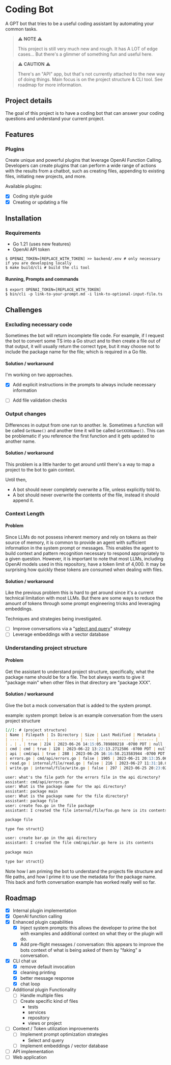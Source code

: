 # Coding Bot
A GPT bot that tries to be a useful coding assistant by automating your common tasks.


> ⚠️ **NOTE** ⚠️
>
> This project is still very much new and rough. It has A LOT of edge cases... But there's a glimmer of something fun and useful here.

> ⚠️ **CAUTION** ⚠️
>
> There's an "API" app, but that's not currently attached to the new way of doing things. Main focus is on the project structure & CLI tool. See roadmap for more information.

## Project details
The goal of this project is to have a coding bot that can answer your coding questions and understand your current project.

## Features
### Plugins
Create unique and powerful plugins that leverage OpenAI Function Calling. Developers can create plugins that can perform a wide range of actions with the results from a chatbot, such as creating files, appending to existing files, initiating new projects, and more.

Available plugins:
- [x] Coding style guide
- [x] Creating or updating a file

## Installation
### Requirements 
- Go 1.21 (uses new features)
- OpenAI API token 

```shell
$ OPENAI_TOKEN=[REPLACE_WITH_TOKEN] >> backend/.env # only necessary if you are developing locally
$ make build/cli # build the cli tool
```

#### Running, Prompts and commands
```shell
$ export OPENAI_TOKEN=[REPLACE_WITH_TOKEN] 
$ bin/cli -p link-to-your-prompt.md -i link-to-optional-input-file.ts
```

## Challenges

### Excluding necessary code
Sometimes the bot will return incomplete file code. For example, if I request the bot to convert some TS into a Go struct and to then create a file out of that output, it will usually return the correct type, but it may choose not to include the package name for the file; which is required in a Go file.

#### Solution / workaround
I'm working on two approaches. 
- [x] Add explicit instructions in the prompts to always include necessary information
- [ ] Add file validation checks


### Output changes
Differences in output from one run to another. Ie. Sometimes a function will be called `GetName()` and another time it will be called `GetXXXName()`. This can be problematic if you reference the first function and it gets updated to another name.

#### Solution / workaround
This problem is a little harder to get around until there's a way to map a project to the bot to gain context. 

Until then, 
- A bot should never completely overwrite a file, unless explicitly told to.
- A bot should never overwrite the contents of the file, instead it should append it.

### Context Length
#### Problem
Since LLMs do not possess inherent memory and rely on tokens as their source of memory, it is common to provide an agent with sufficient information in the system prompt or messages. This enables the agent to build context and pattern recognition necessary to respond appropriately to a given question. However, it is important to note that most LLMs, including OpenAI models used in this repository, have a token limit of 4,000. It may be surprising how quickly these tokens are consumed when dealing with files.

#### Solution / workaround
Like the previous problem this is hard to get around since it's a current technical limitation with most LLMs. But there are some ways to reduce the amount of tokens through some prompt engineering tricks and leveraging embeddings.

Techniques and strategies being investigated.
- [ ] Improve conversations via a "[select and query](https://martinfowler.com/articles/building-boba.html#carry-context)" strategy
- [ ] Leverage embeddings with a vector database

### Understanding project structure
#### Problem
Get the assistant to understand project structure, specifically, what the package name should be for a file. The bot always wants to give it "package main" when other files in that directory are "package XXX".

#### Solution / workaround
Give the bot a mock conversation that is added to the system prompt.

example:
system prompt: below is an example conversation from the users project structure

```markdown
[//]: # (project structure)
| Name | Filepath | Is Directory | Size | Last Modified | Metadata |
| ---- | -------- | ------------ | ---- | ------------- | ------- |
| . | . | true | 224 | 2023-06-26 14:15:05.789880218 -0700 PDT | null |
| cmd | cmd | true | 128 | 2023-06-22 13:22:13.2712506 -0700 PDT | null |
| api | cmd/api | true | 288 | 2023-06-26 16:16:58.213583944 -0700 PDT | null |
| errors.go | cmd/api/errors.go | false | 1905 | 2023-06-21 20:13:35.06768917 -0700 PDT | {"package_name":"package main"} |
| read.go | internal/file/read.go | false | 216 | 2023-06-27 11:31:18.045689437 -0700 PDT | {"package_name":"package file"} |
| write.go | internal/file/write.go | false | 297 | 2023-06-25 20:23:02.117814613 -0700 PDT | {"package_name":"package file"} |

user: what's the file path for the errors file in the api directory?
assistant: cmd/api/errors.go
user: What is the package name for the api directory?
assistant: package main
user: What is the package name for the file directory?
assistant: package file
user: create foo.go in the file package
assistant: I created the file internal/file/foo.go here is its contents

package file

type foo struct{}

user: create bar.go in the api directory
assistant: I created the file cmd/api/bar.go here is its contents
 
package main

type bar struct{}
```

Note how I am priming the bot to understand the projects file structure and file paths, and how I prime it to use the metadata for the package name. This back and forth conversation example has worked really well so far. 

## Roadmap
- [x] Internal plugin implementation
- [x] OpenAI function calling
- [x] Enhanced plugin capabilities
  - [x] Inject system prompts: this allows the developer to prime the bot with examples and additional context on what they or the plugin will do. 
  - [x] Add pre-flight messages / conversation: this appears to improve the bots context of what is being asked of them by "faking" a conversation.
- [x] CLI chat ux
  - [x] remove default invocation
  - [x] cleaning printing
  - [x] better message response
  - [x] chat loop
- [ ] Additional plugin Functionality
  - [ ] Handle multiple files 
  - [ ] Create specific kind of files
    - tests
    - services
    - repository
    - views or project
- [ ] Context / Token utilization improvements
  - [ ] Implement prompt optimization strategies 
    -  Select and query
  - [ ] Implement embeddings / vector database
- [ ] API implementation
- [ ] Web application